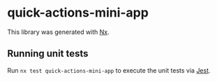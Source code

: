 # quick-actions-mini-app

This library was generated with [Nx](https://nx.dev).

## Running unit tests

Run `nx test quick-actions-mini-app` to execute the unit tests via [Jest](https://jestjs.io).
